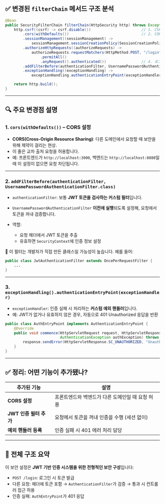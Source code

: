 
## ✅ 변경된 `filterChain` 메서드 구조 분석

```java
@Bean
public SecurityFilterChain filterChain(HttpSecurity http) throws Exception {
    http.csrf((csrf) -> csrf.disable())                       // 1. CSRF 비활성화
        .cors(withDefaults())                                 // 2. CORS 설정 추가
        .sessionManagement((sessionManagement) ->
            sessionManagement.sessionCreationPolicy(SessionCreationPolicy.STATELESS)) // 3. 세션 사용 안 함
        .authorizeHttpRequests((authorizeRequests) ->
            authorizeRequests.requestMatchers(HttpMethod.POST, "/login")
                .permitAll()
                .anyRequest().authenticated())                // 4. 로그인 외에는 인증 필요
        .addFilterBefore(authenticationFilter, UsernamePasswordAuthenticationFilter.class) // 5. JWT 필터 추가
        .exceptionHandling((exceptionHandling) ->
            exceptionHandling.authenticationEntryPoint(exceptionHandler)); // 6. 인증 예외 처리

    return http.build();
}
```

---

## 🔍 주요 변경점 설명

### 1. `cors(withDefaults())` – **CORS 설정**

* **CORS(Cross-Origin Resource Sharing)**: 다른 도메인에서 요청할 때 보안을 위해 제약이 걸리는 현상.
* 이 줄은 교차 출처 요청을 허용합니다.
* 예: 프론트엔드가 `http://localhost:3000`, 백엔드는 `http://localhost:8080`일 때 이 설정이 없으면 요청 차단됩니다.

---

### 2. `addFilterBefore(authenticationFilter, UsernamePasswordAuthenticationFilter.class)`

* `authenticationFilter`: 보통 **JWT 토큰을 검사하는 커스텀 필터**입니다.
* `UsernamePasswordAuthenticationFilter` **이전에 실행**되도록 설정해, 요청에서 토큰을 꺼내 검증합니다.
* 역할:

    * 요청 헤더에서 JWT 토큰을 추출
    * 유효하면 `SecurityContext`에 인증 정보 설정

🔧 이 필터는 개발자가 직접 만든 클래스일 가능성이 높습니다. 예를 들어:

```java
public class JwtAuthenticationFilter extends OncePerRequestFilter {
    ...
}
```

---

### 3. `exceptionHandling().authenticationEntryPoint(exceptionHandler)`

* `exceptionHandler`: 인증 실패 시 처리하는 **커스텀 예외 핸들러**입니다.
* 예: JWT가 없거나 유효하지 않은 경우, 자동으로 401 Unauthorized 응답을 반환

```java
public class AuthEntryPoint implements AuthenticationEntryPoint {
    @Override
    public void commence(HttpServletRequest request, HttpServletResponse response,
                         AuthenticationException authException) throws IOException {
        response.sendError(HttpServletResponse.SC_UNAUTHORIZED, "Unauthorized");
    }
}
```

---

## ✅ 정리: 어떤 기능이 추가됐나?

| 추가된 기능           | 설명                          |
| ---------------- | --------------------------- |
| **CORS 설정**      | 프론트엔드와 백엔드가 다른 도메인일 때 요청 허용 |
| **JWT 인증 필터 추가** | 요청에서 토큰을 꺼내 인증을 수행 (세션 없이)  |
| **예외 핸들러 등록**    | 인증 실패 시 401 에러 처리 담당        |

---

## 🔐 전체 구조 요약

이 보안 설정은 **JWT 기반 인증 시스템을 위한 전형적인 보안 구성**입니다:

* `POST /login`: 로그인 시 토큰 발급
* 다른 요청: 헤더에 토큰 포함 → `AuthenticationFilter`가 검증 → 통과 시 컨트롤러 접근 허용
* 인증 실패: `AuthEntryPoint`가 401 응답
